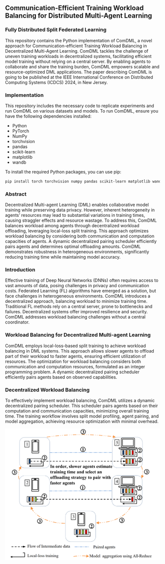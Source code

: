 ## Communication-Efficient Training Workload Balancing for Distributed Multi-Agent Learning
### Fully Distributed Split Federated Learning

This repository contains the Python implementation of ComDML, a novel approach for Communication-efficient Training Workload Balancing in Decentralized Multi-Agent Learning. ComDML tackles the challenge of uneven training workloads in decentralized systems, facilitating efficient model training without relying on a central server. By enabling agents to collaborate and share the training burden, ComDML empowers scalable and resource-optimized DML applications. The paper describing ComDML is going to be published at the IEEE International Conference on Distributed Computing Systems (ICDCS) 2024, in New Jersey.

### Implementation
This repository includes the necessary code to replicate experiments and run ComDML on various datasets and models. To run ComDML, ensure you have the following dependencies installed:

- Python
- PyTorch
- NumPy
- torchvision
- pandas
- scikit-learn
- matplotlib
- wandb

To install the required Python packages, you can use pip:

```bash
pip install torch torchvision numpy pandas scikit-learn matplotlib wandb
```

### Abstract
Decentralized Multi-agent Learning (DML) enables collaborative model training while preserving data privacy. However, inherent heterogeneity in agents’ resources may lead to substantial variations in training times, causing straggler effects and resource wastage. To address this, ComDML balances workload among agents through decentralized workload offloading, leveraging local-loss split training. This approach optimizes workload balancing by considering both communication and computation capacities of agents. A dynamic decentralized pairing scheduler efficiently pairs agents and determines optimal offloading amounts. ComDML demonstrates robustness in heterogeneous environments, significantly reducing training time while maintaining model accuracy.

### Introduction
Effective training of Deep Neural Networks (DNNs) often requires access to vast amounts of data, posing challenges in privacy and communication costs. Federated Learning (FL) algorithms have emerged as a solution, but face challenges in heterogeneous environments. ComDML introduces a decentralized approach, balancing workload to minimize training time. Traditional FL methods rely on a central server, prone to bottlenecks and failures. Decentralized systems offer improved resilience and security. ComDML addresses workload balancing challenges without a central coordinator.

### Workload Balancing for Decentralized Multi-agent Learning
ComDML employs local-loss-based split training to achieve workload balancing in DML systems. This approach allows slower agents to offload part of their workload to faster agents, ensuring efficient utilization of resources. The optimization for workload balancing considers both communication and computation resources, formulated as an integer programming problem. A dynamic decentralized pairing scheduler efficiently pairs agents based on observed capabilities.

### Decentralized Workload Balancing
To effectively implement workload balancing, ComDML utilizes a dynamic decentralized pairing scheduler. This scheduler pairs agents based on their computation and communication capacities, minimizing overall training time. The training workflow involves split model profiling, agent pairing, and model aggregation, achieving resource optimization with minimal overhead.

![Training Process](https://github.com/mahmoudsajjadi/ComDML/blob/main/training_process.png)
